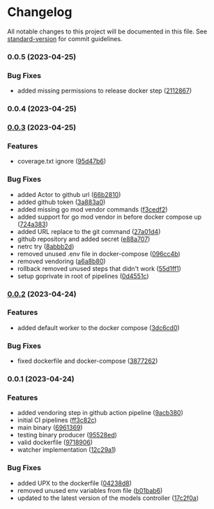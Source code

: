 # Changelog

All notable changes to this project will be documented in this file. See [standard-version](https://github.com/conventional-changelog/standard-version) for commit guidelines.

### 0.0.5 (2023-04-25)


### Bug Fixes

* added missing permissions to release docker step ([2112867](https://github.com/hidromatologia-v2/messages/commit/2112867a140c5e06d79495e3e28e1ee935ded383))

### 0.0.4 (2023-04-25)

### [0.0.3](https://github.com/hidromatologia-v2/messages/compare/v0.0.2...v0.0.3) (2023-04-25)


### Features

* coverage.txt ignore ([95d47b6](https://github.com/hidromatologia-v2/messages/commit/95d47b6de153f111fee7a74bde85712eccb7f576))


### Bug Fixes

* added Actor to github url ([66b2810](https://github.com/hidromatologia-v2/messages/commit/66b281033d24cb8abb90a209d0c8d392113714f5))
* added github token ([3a883a0](https://github.com/hidromatologia-v2/messages/commit/3a883a02ddfc3b4ff6f1143f20ea1abb2e78cedc))
* added missing go mod vendor commands ([f3cedf2](https://github.com/hidromatologia-v2/messages/commit/f3cedf20813c32ac402f6a23f934502431213662))
* added support for go mod vendor in before docker compose up ([724a383](https://github.com/hidromatologia-v2/messages/commit/724a3839c3e6d20f691fbc316481fba525a8c142))
* added URL replace to the git command ([27a01d4](https://github.com/hidromatologia-v2/messages/commit/27a01d4fa30b371cc52fe29e919717176274514f))
* github repository and added secret ([e88a707](https://github.com/hidromatologia-v2/messages/commit/e88a7079b4b40b73a1989806072075b3118901c2))
* netrc try ([8abbb2d](https://github.com/hidromatologia-v2/messages/commit/8abbb2dc9aa6f6abc41e6f8effaa069ba2898652))
* removed unused .env file in docker-compose ([096cc4b](https://github.com/hidromatologia-v2/messages/commit/096cc4b411fa866936c6c7a496410cbe03ab8ccb))
* removed vendoring ([a6a8b80](https://github.com/hidromatologia-v2/messages/commit/a6a8b80e2f053f0b234599c30f2d3fda8d47b136))
* rollback removed unused steps that didn't work ([55d1ff1](https://github.com/hidromatologia-v2/messages/commit/55d1ff15d16d2bc699289b2801537ffa9e38ed7a))
* setup goprivate in root of pipelines ([0d4551c](https://github.com/hidromatologia-v2/messages/commit/0d4551c46e3c4210893cdb31e5d4164b6c68dd3e))

### [0.0.2](https://github.com/hidromatologia-v2/messages/compare/v0.0.1...v0.0.2) (2023-04-24)


### Features

* added default worker to the docker compose ([3dc6cd0](https://github.com/hidromatologia-v2/messages/commit/3dc6cd0228c13e903348b58d0a426611e000748e))


### Bug Fixes

* fixed dockerfile and docker-compose ([3877262](https://github.com/hidromatologia-v2/messages/commit/38772621f64ddbdce63edf7fb31bc36c3595e606))

### 0.0.1 (2023-04-24)


### Features

* added vendoring step in github action pipeline ([9acb380](https://github.com/hidromatologia-v2/messages/commit/9acb38037cc084f121412c1c959ef72bdb68983a))
* initial CI pipelines ([ff3c82c](https://github.com/hidromatologia-v2/messages/commit/ff3c82c55f3ccbba71f6612e9c3c17d6cca89013))
* main binary ([6961369](https://github.com/hidromatologia-v2/messages/commit/6961369f051ceefb3e32ba6cf432541181e13fb8))
* testing binary producer ([95528ed](https://github.com/hidromatologia-v2/messages/commit/95528ede68c8b14036cfb81171fa485cad0b9422))
* valid dockerfile ([9718906](https://github.com/hidromatologia-v2/messages/commit/971890604ef488b0df157435efc687f26c4d65df))
* watcher implementation ([12c29a1](https://github.com/hidromatologia-v2/messages/commit/12c29a171c231261bb74cc8b47aa6203ba322dd2))


### Bug Fixes

* added UPX to the dockerfile ([04238d8](https://github.com/hidromatologia-v2/messages/commit/04238d8e51c4564419887c49dd4e2a0697f82485))
* removed unused env variables from file ([b01bab6](https://github.com/hidromatologia-v2/messages/commit/b01bab641fda2f1cb44266bf91892a197d5e2c31))
* updated to the latest version of the models controller ([17c2f0a](https://github.com/hidromatologia-v2/messages/commit/17c2f0abe5585a4ff0161204b49beedd4620fcfb))
